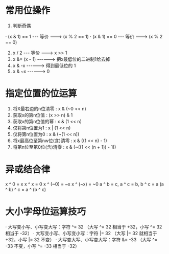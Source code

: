 # 常用位操作

1. 判断奇偶

· (x & 1) == 1 --- 等价 ---> (x % 2 == 1)
· (x & 1) == 0 --- 等价 ---> (x % 2 == 0)

2. x / 2 --- 等价 ---> x >> 1
3. x &= (x - 1) ------> 把x最低位的二进制1给去掉
4. x & -x ------> 得到最低位的 1
5. x & ~x ------> 0


# 指定位置的位运算

1. 将X最右边的n位清零 : x & (~0 << n)
2. 获取x的第n位值 : (x >> n) & 1
3. 获取x的第n位值的幂 : x & (1 << n)
4. 仅将第n位置为1 : x | (1 << n)
5. 仅将第n位置为0 : x & (~(1 << n))
6. 将x最高位至第nw位(含)清零 : x & ((1 << n) - 1)
7. 将第n位至第0位(含)清零 : x & (~((1 << (n + 1)) - 1))

# 异或结合律

x ^ 0 = x
x ^ x = 0
x ^ (~0) = ~x
x ^ (~x) = ~0
a ^ b = c, a ^ c = b, b ^ c = a
(a ^ b) ^ c = a ^ (b ^ c)

# 大小字母位运算技巧
· 大写变小写、小写变大写：字符 ^= 32 （大写 ^= 32 相当于 +32，小写 ^= 32 相当于 -32）
· 大写变小写、小写变小写：字符 |= 32 （大写 |= 32 就相当于+32，小写 |= 32 不变）
· 大写变大写、小写变大写：字符 &= -33 （大写 ^= -33 不变，小写 ^= -33 相当于 -32）